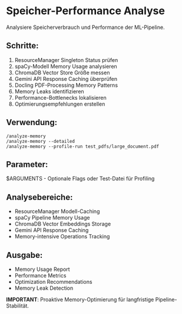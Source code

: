 # Speicher-Performance Analyse

Analysiere Speicherverbrauch und Performance der ML-Pipeline.

## Schritte:

1. ResourceManager Singleton Status prüfen
2. spaCy-Modell Memory Usage analysieren
3. ChromaDB Vector Store Größe messen
4. Gemini API Response Caching überprüfen
5. Docling PDF-Processing Memory Patterns
6. Memory Leaks identifizieren
7. Performance-Bottlenecks lokalisieren
8. Optimierungsempfehlungen erstellen

## Verwendung:

```
/analyze-memory
/analyze-memory --detailed
/analyze-memory --profile-run test_pdfs/large_document.pdf
```

## Parameter:

$ARGUMENTS - Optionale Flags oder Test-Datei für Profiling

## Analysebereiche:

- ResourceManager Modell-Caching
- spaCy Pipeline Memory Usage
- ChromaDB Vector Embeddings Storage
- Gemini API Response Caching
- Memory-intensive Operations Tracking

## Ausgabe:

- Memory Usage Report
- Performance Metrics
- Optimization Recommendations
- Memory Leak Detection

**IMPORTANT**: Proaktive Memory-Optimierung für langfristige Pipeline-Stabilität.
